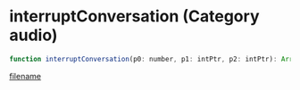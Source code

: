 # interruptConversation (Category audio)

```js
function interruptConversation(p0: number, p1: intPtr, p2: intPtr): Array
```

[filename](interruptConversation_m.md ':include')